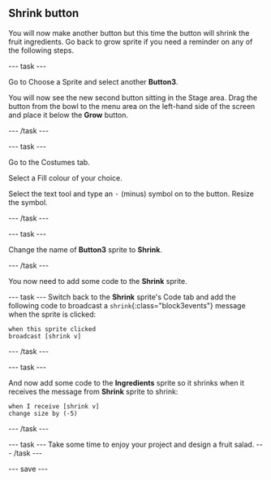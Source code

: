## Shrink button

You will now make another button but this time the button will shrink the fruit ingredients. Go back to grow sprite if you need a reminder on any of the following steps.

--- task ---

Go to Choose a Sprite and select another **Button3**.

You will now see the new second button sitting in the Stage area. Drag the button from the bowl to the menu area on the left-hand side of the screen and place it below the **Grow**  button.

--- /task ---

--- task ---

Go to the Costumes tab. 

Select a Fill colour of your choice. 

Select the text tool and type an <kbd>-</kbd> (minus) symbol on to the button. Resize the symbol.

--- /task ---

--- task ---

Change the name of **Button3** sprite to **Shrink**.

--- /task ---

You now need to add some code to the **Shrink** sprite.

--- task ---
Switch back to the **Shrink** sprite's Code tab and add the following code to broadcast a `shrink`{:class="block3events"} message when the sprite is clicked:

```blocks3
when this sprite clicked
broadcast [shrink v]
```
--- /task ---

--- task ---

And now add some code to the **Ingredients** sprite so it shrinks when it receives the message from **Shrink** sprite to shrink:

```blocks3
when I receive [shrink v]
change size by (-5)
```
--- /task ---

--- task ---
Take some time to enjoy your project and design a fruit salad. 
--- /task ---

--- save ---







 




 





